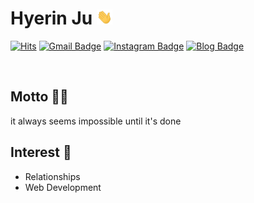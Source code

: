 
# Hyerin Ju <img src="https://github.com/jhr1494/jhr1494/blob/main/hello.gif?raw=true" width="25px">


[![Hits](https://hits.seeyoufarm.com/api/count/incr/badge.svg?url=https%3A%2F%2Fgithub.com%2Fjhr1494&count_bg=%23FFD5D5&title_bg=%23FF7575&icon=&icon_color=%23E7E7E7&title=VISIT&edge_flat=false)](https://hits.seeyoufarm.com)
[![Gmail Badge](https://img.shields.io/badge/Gmail-d14836?style=flat-square&logo=Gmail&logoColor=white&link=mailto:jhr1494@gmail.com)](mailto:jhr1494@gmail.com)
[![Instagram Badge](https://img.shields.io/badge/-Instagram-dd2a7b?style=flat-square&logo=blogger&logoColor=white&link=https://www.instagram.com/j_uuuuu82/)](https://www.instagram.com/j_uuuuu82/) 
[![Blog Badge](http://img.shields.io/badge/-Blog-brightgreen?style=flat-square&logo=instagram&logoColor=white&link=https://blog.naver.com/wngpfls)](https://blog.naver.com/wngpfls)

<br>

## Motto 🤹‍♀️
it always seems impossible until it's done

## Interest 👀
- Relationships
- Web Development
